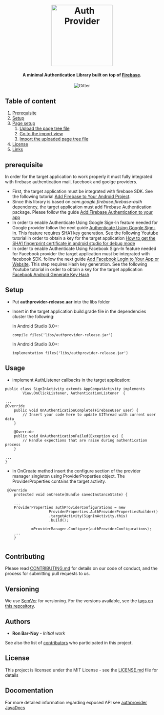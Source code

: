 
<h1 align="center">
  <br>
  <img src="https://github.com/barnoy1/authprovider/wiki/images/logo.png" 
  alt="Auth Provider" width="200">
</h1>

<h4 align="center">A minimal Authentication Library built on 
top of <a href="https://firebase.google.com" target="_blank">Firebase</a>.</h4>

<p align="center">
  <img src="https://img.shields.io/badge/version-1.0-blue.svg"
           alt="Gitter">
</p>

## Table of content

1. [Prerequisite](#prerequisite)
2. [Setup](#setup)
3. [Page setup](#page-setup)
    1. [Upload the page tree file](#upload-the-page-tree-file)
    2. [Go to the import view](#go-to-the-import-view)
    3. [Import the uploaded page tree file](#import-the-uploaded-page-tree-file)
4. [License](#license)
5. [Links](#links)

## prerequisite
In order for the target application to work properly it must fully integrated with firebase authentication mail, facebook and goolge providers.  
* First, the target application must be integrated with firebase SDK. See the following tutorial [Add Firebase to Your Android Project](https://firebase.google.com/docs/android/setup).
* Since this library is based on *com.google.firebase:firebase-auth* dependency, the target application must add Firebase Authentication package. Please follow the guide [Add Firebase Authentication to your app](https://firebase.google.com/docs/auth/android/start/)
*  In order to enable Authenticate Using Google Sign-In feature needed for Google provider follow the next guide [ Authenticate Using Google Sign-In](https://firebase.google.com/docs/auth/android/google-signin). This feature requires SHA1 key generation. See the following Youtube tutorial in order to obtain a key for the target application [How to get the SHA1 fingerprint certificate in android studio for debug mode](https://www.youtube.com/watch?v=aakXkUY6MYU) 
* In order to enable Authenticate Using Facebook Sign-In feature needed for Facebook provider the target application must be integrated  with facebook SDK. follow the next guide [Add Facebook Login to Your App or Website](https://developers.facebook.com/docs/facebook-login). This step requires Hash key generation. See the following Youtube tutorial in order to obtain a key for the target application [Facebook Android Generate Key Hash](https://stackoverflow.com/questions/5306009/facebook-android-generate-key-hash)

## Setup
* Put **authprovider-release.aar** into the libs folder
* Insert in the target application build.grade file in the dependencies cluster the following:
  
  In Android Studio 3.0+:
  ```
  compile files('libs/authprovider-release.jar')
  ```
  
  In Android Studio 3.0+:
  ```
  implementation files('libs/authprovider-release.jar')
  ```

## Usage
* implement AuthListener callbacks in the target application:

```
public class SignInActivity extends AppCompatActivity implements
        View.OnClickListener, AuthenticationListener  {
        
...
@Override
    public void OnAuthenticationComplete(FirebaseUser user) {
        // Insert your code here to update UIThread with current user data
    }

    @Override
    public void OnAuthenticationFailed(Exception ex) {
        // Handle expections that are raise during authentication process
    }

...
}
```

* In OnCreate method insert the configure section of the provider manager singleton using ProviderProperties object. The ProviderProperties contains the target activity.

```
 @Override
    protected void onCreate(Bundle savedInstanceState) {
     
    ...
    ProviderProperties authProviderConfigurations = new
                    ProviderProperties.AuthProviderPropertiesBuilder()
                    .targetActivity(SignInActivity.this)
                    .build();

            mProviderManager.Configure(authProviderConfigurations);
    ...
    }
    
```
## Contributing

Please read [CONTRIBUTING.md](https://gist.github.com/PurpleBooth/b24679402957c63ec426) for details on our code of conduct, and the process for submitting pull requests to us.

## Versioning

We use [SemVer](http://semver.org/) for versioning. For the versions available, see the [tags on this repository](https://github.com/barnoy1/authprovider/releases). 

## Authors

* **Ron Bar-Noy** - *Initial work* 

See also the list of [contributors](https://github.com/your/project/contributors) who participated in this project.

## License

This project is licensed under the MIT License - see the [LICENSE.md](LICENSE.md) file for details

## Docomentation

For more detailed information regarding exposed API see [authprovider JavaDocs](http://htmlpreview.github.io/?https://github.com/barnoy1/authprovider/blob/master/docs/index.html)

